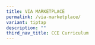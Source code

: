 ```yaml
---
title: VIA MARKETPLACE
permalink: /via-marketplace/
variant: tiptap
description: ""
third_nav_title: CCE Curriculum
---
```

